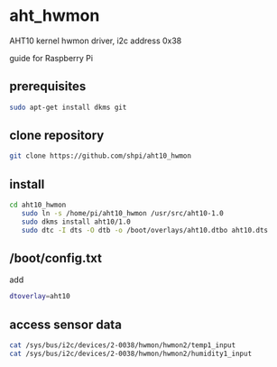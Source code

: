 # aht_hwmon
AHT10 kernel hwmon driver, i2c address 0x38

guide for Raspberry Pi

## prerequisites
```bash
sudo apt-get install dkms git
```

## clone repository

```bash
git clone https://github.com/shpi/aht10_hwmon
```

## install
```bash
cd aht10_hwmon
   sudo ln -s /home/pi/aht10_hwmon /usr/src/aht10-1.0
   sudo dkms install aht10/1.0 
   sudo dtc -I dts -O dtb -o /boot/overlays/aht10.dtbo aht10.dts
   ```
   

## /boot/config.txt

add

```bash
dtoverlay=aht10
```

## access sensor data

```bash
cat /sys/bus/i2c/devices/2-0038/hwmon/hwmon2/temp1_input
cat /sys/bus/i2c/devices/2-0038/hwmon/hwmon2/humidity1_input
```


